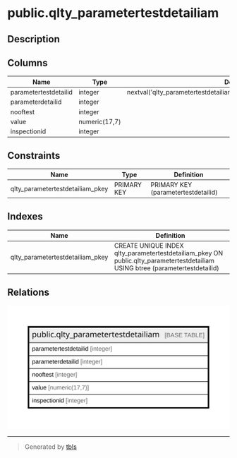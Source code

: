 # public.qlty_parametertestdetailiam

## Description

## Columns

| Name | Type | Default | Nullable | Children | Parents | Comment |
| ---- | ---- | ------- | -------- | -------- | ------- | ------- |
| parametertestdetailid | integer | nextval('qlty_parametertestdetailiam_parametertestdetailid_seq'::regclass) | false |  |  |  |
| parameterdetailid | integer |  | true |  |  |  |
| nooftest | integer |  | true |  |  |  |
| value | numeric(17,7) |  | true |  |  |  |
| inspectionid | integer |  | true |  |  |  |

## Constraints

| Name | Type | Definition |
| ---- | ---- | ---------- |
| qlty_parametertestdetailiam_pkey | PRIMARY KEY | PRIMARY KEY (parametertestdetailid) |

## Indexes

| Name | Definition |
| ---- | ---------- |
| qlty_parametertestdetailiam_pkey | CREATE UNIQUE INDEX qlty_parametertestdetailiam_pkey ON public.qlty_parametertestdetailiam USING btree (parametertestdetailid) |

## Relations

![er](public.qlty_parametertestdetailiam.svg)

---

> Generated by [tbls](https://github.com/k1LoW/tbls)
